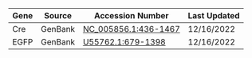 | Gene | Source | Accession Number | Last Updated |
| ---- | ------ | ---------------- | ------------ |
| Cre | GenBank | [NC_005856.1:436-1467](https://www.ncbi.nlm.nih.gov/nuccore/NC_005856.1?from=436&to=1467&report=genbank) | 12/16/2022 |
| EGFP | GenBank | [U55762.1:679-1398](https://www.ncbi.nlm.nih.gov/nuccore/U55762.1?report=genbank&from=679&to=1398) | 12/16/2022 |
